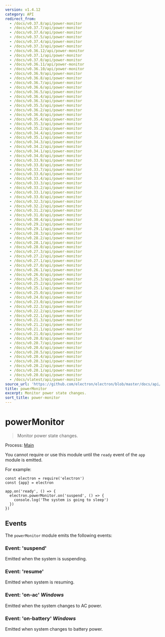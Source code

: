 ```yaml
---
version: v1.4.12
category: API
redirect_from:
  - /docs/v0.37.8/api/power-monitor
  - /docs/v0.37.7/api/power-monitor
  - /docs/v0.37.6/api/power-monitor
  - /docs/v0.37.5/api/power-monitor
  - /docs/v0.37.4/api/power-monitor
  - /docs/v0.37.3/api/power-monitor
  - /docs/v0.36.12/api/power-monitor
  - /docs/v0.37.1/api/power-monitor
  - /docs/v0.37.0/api/power-monitor
  - /docs/v0.36.11/api/power-monitor
  - /docs/v0.36.10/api/power-monitor
  - /docs/v0.36.9/api/power-monitor
  - /docs/v0.36.8/api/power-monitor
  - /docs/v0.36.7/api/power-monitor
  - /docs/v0.36.6/api/power-monitor
  - /docs/v0.36.5/api/power-monitor
  - /docs/v0.36.4/api/power-monitor
  - /docs/v0.36.3/api/power-monitor
  - /docs/v0.35.5/api/power-monitor
  - /docs/v0.36.2/api/power-monitor
  - /docs/v0.36.0/api/power-monitor
  - /docs/v0.35.4/api/power-monitor
  - /docs/v0.35.3/api/power-monitor
  - /docs/v0.35.2/api/power-monitor
  - /docs/v0.34.4/api/power-monitor
  - /docs/v0.35.1/api/power-monitor
  - /docs/v0.34.3/api/power-monitor
  - /docs/v0.34.2/api/power-monitor
  - /docs/v0.34.1/api/power-monitor
  - /docs/v0.34.0/api/power-monitor
  - /docs/v0.33.9/api/power-monitor
  - /docs/v0.33.8/api/power-monitor
  - /docs/v0.33.7/api/power-monitor
  - /docs/v0.33.6/api/power-monitor
  - /docs/v0.33.4/api/power-monitor
  - /docs/v0.33.3/api/power-monitor
  - /docs/v0.33.2/api/power-monitor
  - /docs/v0.33.1/api/power-monitor
  - /docs/v0.33.0/api/power-monitor
  - /docs/v0.32.3/api/power-monitor
  - /docs/v0.32.2/api/power-monitor
  - /docs/v0.31.2/api/power-monitor
  - /docs/v0.31.0/api/power-monitor
  - /docs/v0.30.4/api/power-monitor
  - /docs/v0.29.2/api/power-monitor
  - /docs/v0.29.1/api/power-monitor
  - /docs/v0.28.3/api/power-monitor
  - /docs/v0.28.2/api/power-monitor
  - /docs/v0.28.1/api/power-monitor
  - /docs/v0.28.0/api/power-monitor
  - /docs/v0.27.3/api/power-monitor
  - /docs/v0.27.2/api/power-monitor
  - /docs/v0.27.1/api/power-monitor
  - /docs/v0.27.0/api/power-monitor
  - /docs/v0.26.1/api/power-monitor
  - /docs/v0.26.0/api/power-monitor
  - /docs/v0.25.3/api/power-monitor
  - /docs/v0.25.2/api/power-monitor
  - /docs/v0.25.1/api/power-monitor
  - /docs/v0.25.0/api/power-monitor
  - /docs/v0.24.0/api/power-monitor
  - /docs/v0.23.0/api/power-monitor
  - /docs/v0.22.3/api/power-monitor
  - /docs/v0.22.2/api/power-monitor
  - /docs/v0.22.1/api/power-monitor
  - /docs/v0.21.3/api/power-monitor
  - /docs/v0.21.2/api/power-monitor
  - /docs/v0.21.1/api/power-monitor
  - /docs/v0.21.0/api/power-monitor
  - /docs/v0.20.8/api/power-monitor
  - /docs/v0.20.7/api/power-monitor
  - /docs/v0.20.6/api/power-monitor
  - /docs/v0.20.5/api/power-monitor
  - /docs/v0.20.4/api/power-monitor
  - /docs/v0.20.3/api/power-monitor
  - /docs/v0.20.2/api/power-monitor
  - /docs/v0.20.1/api/power-monitor
  - /docs/v0.20.0/api/power-monitor
  - /docs/vlatest/api/power-monitor
source_url: 'https://github.com/electron/electron/blob/master/docs/api/power-monitor.md'
title: powerMonitor
excerpt: Monitor power state changes.
sort_title: power-monitor
---
```

# powerMonitor

> Monitor power state changes.

Process: [Main](/docs/tutorial/quick-start#main-process)

You cannot require or use this module until the `ready` event of the `app` module is emitted.

For example:

    const electron = require('electron')
    const {app} = electron

    app.on('ready', () => {
      electron.powerMonitor.on('suspend', () => {
        console.log('The system is going to sleep')
      })
    })

## Events

The `powerMonitor` module emits the following events:

### Event: 'suspend'

Emitted when the system is suspending.

### Event: 'resume'

Emitted when system is resuming.

### Event: 'on-ac' _Windows_

Emitted when the system changes to AC power.

### Event: 'on-battery' _Windows_

Emitted when system changes to battery power.
